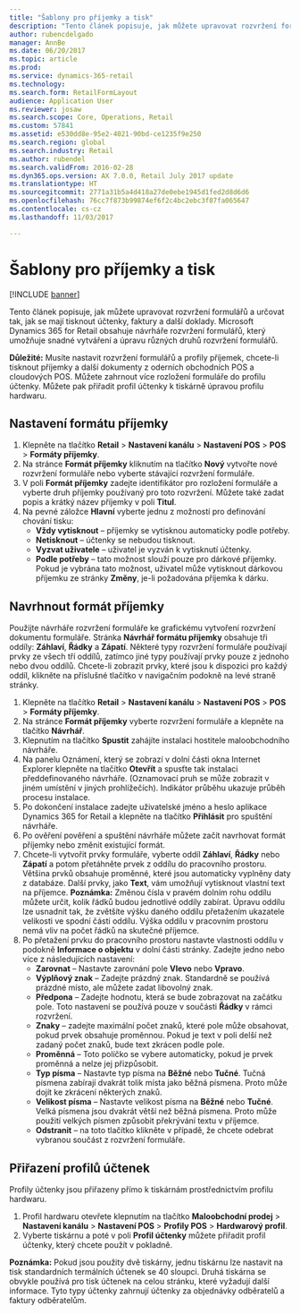 ```yaml
---
title: "Šablony pro příjemky a tisk"
description: "Tento článek popisuje, jak můžete upravovat rozvržení formulářů a určovat tak, jak se mají tisknout účtenky, faktury a další doklady. Microsoft Dynamics 365 for Retail obsahuje návrháře rozvržení formulářů, který umožňuje snadné vytváření a úpravu různých druhů rozvržení formulářů."
author: rubencdelgado
manager: AnnBe
ms.date: 06/20/2017
ms.topic: article
ms.prod: 
ms.service: dynamics-365-retail
ms.technology: 
ms.search.form: RetailFormLayout
audience: Application User
ms.reviewer: josaw
ms.search.scope: Core, Operations, Retail
ms.custom: 57841
ms.assetid: e530dd8e-95e2-4021-90bd-ce1235f9e250
ms.search.region: global
ms.search.industry: Retail
ms.author: rubendel
ms.search.validFrom: 2016-02-28
ms.dyn365.ops.version: AX 7.0.0, Retail July 2017 update
ms.translationtype: HT
ms.sourcegitcommit: 2771a31b5a4d418a27de0ebe1945d1fed2d8d6d6
ms.openlocfilehash: 76cc7f873b99874ef6f2c4bc2ebc3f87fa065647
ms.contentlocale: cs-cz
ms.lasthandoff: 11/03/2017

---
```


# <a name="receipt-templates-and-printing"></a>Šablony pro příjemky a tisk

[!INCLUDE [banner](includes/banner.md)]

Tento článek popisuje, jak můžete upravovat rozvržení formulářů a určovat tak, jak se mají tisknout účtenky, faktury a další doklady. Microsoft Dynamics 365 for Retail obsahuje návrháře rozvržení formulářů, který umožňuje snadné vytváření a úpravu různých druhů rozvržení formulářů.

**Důležité:** Musíte nastavit rozvržení formulářů a profily příjemek, chcete-li tisknout příjemky a další dokumenty z oderních obchodních POS a cloudových POS. Můžete zahrnout více rozložení formuláře do profilu účtenky. Můžete pak přiřadit profil účtenky k tiskárně úpravou profilu hardwaru.

## <a name="set-up-a-receipt-format"></a>Nastavení formátu příjemky
1.  Klepněte na tlačítko **Retail** &gt; **Nastavení kanálu** &gt; **Nastavení POS** &gt; **POS** &gt; **Formáty příjemky**.
2.  Na stránce **Formát příjemky** kliknutím na tlačítko **Nový** vytvořte nové rozvržení formuláře nebo vyberte stávající rozvržení formuláře.
3.  V poli **Formát příjemky** zadejte identifikátor pro rozložení formuláře a vyberte druh příjemky používaný pro toto rozvržení. Můžete také zadat popis a krátký název příjemky v poli **Titul**.
4.  Na pevné záložce **Hlavní** vyberte jednu z možností pro definování chování tisku:
    -   **Vždy vytisknout** – příjemky se vytisknou automaticky podle potřeby.
    -   **Netisknout** – účtenky se nebudou tisknout.
    -   **Vyzvat uživatele** – uživatel je vyzván k vytisknutí účtenky.
    -   **Podle potřeby** – tato možnost slouží pouze pro dárkové příjemky. Pokud je vybrána tato možnost, uživatel může vytisknout dárkovou příjemku ze stránky **Změny**, je-li požadována příjemka k dárku.

## <a name="design-a-receipt-format"></a>Navrhnout formát příjemky
Použijte návrháře rozvržení formuláře ke grafickému vytvoření rozvržení dokumentu formuláře. Stránka **Návrhář formátu příjemky** obsahuje tři oddíly: **Záhlaví**, **Řádky** a **Zápatí**. Některé typy rozvržení formuláře používají prvky ze všech tří oddílů, zatímco jiné typy používají prvky pouze z jednoho nebo dvou oddílů. Chcete-li zobrazit prvky, které jsou k dispozici pro každý oddíl, klikněte na příslušné tlačítko v navigačním podokně na levé straně stránky.

1.  Klepněte na tlačítko **Retail** &gt; **Nastavení kanálu** &gt; **Nastavení POS** &gt; **POS** &gt; **Formáty příjemky**.
2.  Na stránce **Formát příjemky** vyberte rozvržení formuláře a klepněte na tlačítko **Návrhář**.
3.  Klepnutím na tlačítko **Spustit** zahájíte instalaci hostitele maloobchodního návrháře.
4.  Na panelu Oznámení, který se zobrazí v dolní části okna Internet Explorer klepněte na tlačítko **Otevřít** a spusťte tak instalaci předdefinovaného návrháře. (Oznamovací pruh se může zobrazit v jiném umístění v jiných prohlížečích). Indikátor průběhu ukazuje průběh procesu instalace.
5.  Po dokončení instalace zadejte uživatelské jméno a heslo aplikace Dynamics 365 for Retail a klepněte na tlačítko **Přihlásit** pro spuštění návrháře.
6.  Po ověření pověření a spuštění návrháře můžete začít navrhovat formát příjemky nebo změnit existující formát.
7.  Chcete-li vytvořit prvky formuláře, vyberte oddíl **Záhlaví**, **Řádky** nebo **Zápatí** a potom přetáhněte prvek z oddílu do pracovního prostoru. Většina prvků obsahuje proměnné, které jsou automaticky vyplněny daty z databáze. Další prvky, jako **Text**, vám umožňují vytisknout vlastní text na příjemce. **Poznámka:** Změnou čísla v pravém dolním rohu oddílu můžete určit, kolik řádků budou jednotlivé oddíly zabírat. Úpravu oddílu lze usnadnit tak, že zvětšíte výšku daného oddílu přetažením ukazatele velikosti ve spodní části oddílu. Výška oddílu v pracovním prostoru nemá vliv na počet řádků na skutečné příjemce.
8.  Po přetažení prvku do pracovního prostoru nastavte vlastnosti oddílu v podokně **Informace o objektu** v dolní části stránky. Zadejte jedno nebo více z následujících nastavení:
    -   **Zarovnat** – Nastavte zarovnání pole **Vlevo** nebo **Vpravo**.
    -   **Výplňový znak** – Zadejte prázdný znak. Standardně se používá prázdné místo, ale můžete zadat libovolný znak.
    -   **Předpona** – Zadejte hodnotu, která se bude zobrazovat na začátku pole. Toto nastavení se používá pouze v součásti **Řádky** v rámci rozvržení.
    -   **Znaky** – zadejte maximální počet znaků, které pole může obsahovat, pokud prvek obsahuje proměnnou. Pokud je text v poli delší než zadaný počet znaků, bude text zkrácen podle pole.
    -   **Proměnná** – Toto políčko se vybere automaticky, pokud je prvek proměnná a nelze jej přizpůsobit.
    -   **Typ písma** – Nastavte typ písma na **Běžné** nebo **Tučné**. Tučná písmena zabírají dvakrát tolik místa jako běžná písmena. Proto může dojít ke zkrácení některých znaků.
    -   **Velikost písma** – Nastavte velikost písma na **Běžné** nebo **Tučné**. Velká písmena jsou dvakrát větší než běžná písmena. Proto může použití velkých písmen způsobit překrývání textu v příjemce.
    -   **Odstranit** – na toto tlačítko klikněte v případě, že chcete odebrat vybranou součást z rozvržení formuláře.

## <a name="assign-receipt-profiles"></a>Přiřazení profilů účtenek
Profily účtenky jsou přiřazeny přímo k tiskárnám prostřednictvím profilu hardwaru.

1.  Profil hardwaru otevřete klepnutím na tlačítko **Maloobchodní prodej** &gt; **Nastavení kanálu** &gt; **Nastavení POS** &gt; **Profily POS** &gt; **Hardwarový profil**.
2.  Vyberte tiskárnu a poté v poli **Profil účtenky** můžete přiřadit profil účtenky, který chcete použít v pokladně.

**Poznámka:** Pokud jsou použity dvě tiskárny, jednu tiskárnu lze nastavit na tisk standardních termálních účtenek se 40 sloupci. Druhá tiskárna se obvykle používá pro tisk účtenek na celou stránku, které vyžadují další informace. Tyto typy účtenky zahrnují účtenky za objednávky odběratelů a faktury odběratelům.




